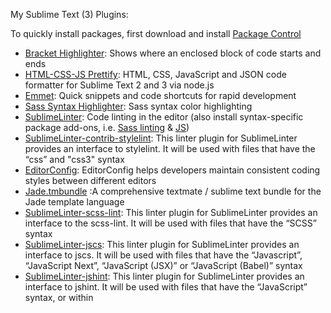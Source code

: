 My Sublime Text (3) Plugins:

To quickly install packages, first download and install [Package Control](http://packagecontrol.io)

- [Bracket Highlighter](https://packagecontrol.io/packages/BracketHighlighter): Shows where an enclosed block of code starts and ends
- [HTML-CSS-JS Prettify](https://github.com/victorporof/Sublime-HTMLPrettify): HTML, CSS, JavaScript and JSON code formatter for Sublime Text 2 and 3 via node.js
- [Emmet](https://packagecontrol.io/packages/Emmet): Quick snippets and code shortcuts for rapid development
- [Sass Syntax Highlighter](https://packagecontrol.io/packages/Syntax%20Highlighting%20for%20Sass): Sass syntax color highlighting
- [SublimeLinter](https://packagecontrol.io/packages/SublimeLinter): Code linting in the editor (also install syntax-specific package add-ons, i.e. [Sass linting](https://packagecontrol.io/packages/SublimeLinter-contrib-scss-lint) & [JS](https://packagecontrol.io/packages/SublimeLinter-contrib-jslint))
- [SublimeLinter-contrib-stylelint](https://github.com/kungfusheep/SublimeLinter-contrib-stylelint): This linter plugin for SublimeLinter provides an interface to stylelint. It will be used with files that have the “css” and "css3" syntax
- [EditorConfig](https://github.com/sindresorhus/editorconfig-sublime#readme): EditorConfig helps developers maintain consistent coding styles between different editors
- [Jade.tmbundle](https://github.com/davidrios/jade-tmbundle) :A comprehensive textmate / sublime text bundle for the Jade template language
- [SublimeLinter-scss-lint](https://github.com/attenzione/SublimeLinter-scss-lint): This linter plugin for SublimeLinter provides an interface to the scss-lint. It will be used with files that have the “SCSS” syntax
- [SublimeLinter-jscs](https://github.com/SublimeLinter/SublimeLinter-jscs/): This linter plugin for SublimeLinter provides an interface to jscs. It will be used with files that have the “Javascript”, “JavaScript Next”, “JavaScript (JSX)” or “JavaScript (Babel)” syntax
- [SublimeLinter-jshint](https://github.com/SublimeLinter/SublimeLinter-jshint): This linter plugin for SublimeLinter provides an interface to jshint. It will be used with files that have the “JavaScript” syntax, or within <script> tags in HTML files

